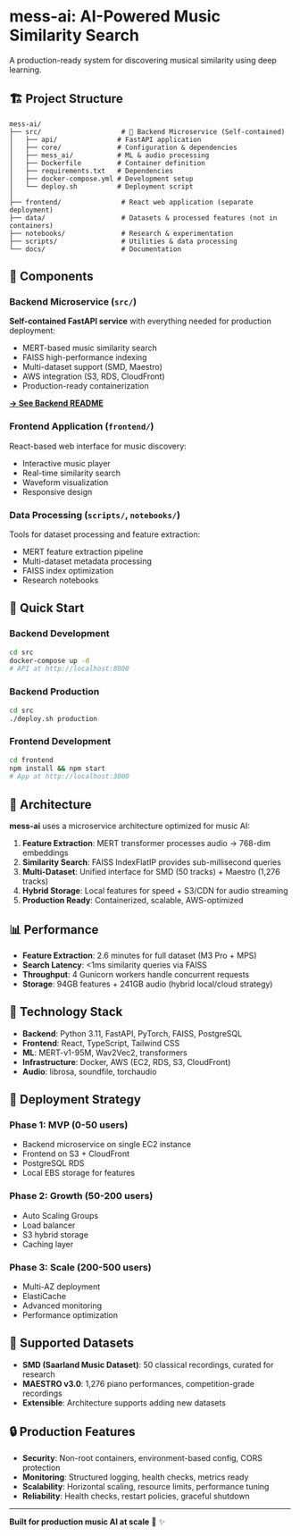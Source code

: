 # mess-ai: AI-Powered Music Similarity Search

A production-ready system for discovering musical similarity using deep learning.

## 🏗️ Project Structure

```
mess-ai/
├── src/                    # 🎯 Backend Microservice (Self-contained)
│   ├── api/               # FastAPI application
│   ├── core/              # Configuration & dependencies
│   ├── mess_ai/           # ML & audio processing
│   ├── Dockerfile         # Container definition
│   ├── requirements.txt   # Dependencies
│   ├── docker-compose.yml # Development setup
│   └── deploy.sh          # Deployment script
│
├── frontend/               # React web application (separate deployment)
├── data/                   # Datasets & processed features (not in containers)
├── notebooks/              # Research & experimentation
├── scripts/                # Utilities & data processing
└── docs/                   # Documentation
```

## 🎯 Components

### Backend Microservice (`src/`)
**Self-contained FastAPI service** with everything needed for production deployment:
- MERT-based music similarity search
- FAISS high-performance indexing  
- Multi-dataset support (SMD, Maestro)
- AWS integration (S3, RDS, CloudFront)
- Production-ready containerization

[**→ See Backend README**](src/README.md)

### Frontend Application (`frontend/`)
React-based web interface for music discovery:
- Interactive music player
- Real-time similarity search
- Waveform visualization
- Responsive design

### Data Processing (`scripts/`, `notebooks/`)
Tools for dataset processing and feature extraction:
- MERT feature extraction pipeline
- Multi-dataset metadata processing  
- FAISS index optimization
- Research notebooks

## 🚀 Quick Start

### Backend Development
```bash
cd src
docker-compose up -d
# API at http://localhost:8000
```

### Backend Production  
```bash
cd src
./deploy.sh production
```

### Frontend Development
```bash
cd frontend
npm install && npm start
# App at http://localhost:3000
```

## 🎵 Architecture

**mess-ai** uses a microservice architecture optimized for music AI:

1. **Feature Extraction**: MERT transformer processes audio → 768-dim embeddings
2. **Similarity Search**: FAISS IndexFlatIP provides sub-millisecond queries  
3. **Multi-Dataset**: Unified interface for SMD (50 tracks) + Maestro (1,276 tracks)
4. **Hybrid Storage**: Local features for speed + S3/CDN for audio streaming
5. **Production Ready**: Containerized, scalable, AWS-optimized

## 📊 Performance

- **Feature Extraction**: 2.6 minutes for full dataset (M3 Pro + MPS)
- **Search Latency**: <1ms similarity queries via FAISS
- **Throughput**: 4 Gunicorn workers handle concurrent requests
- **Storage**: 94GB features + 241GB audio (hybrid local/cloud strategy)

## 🔧 Technology Stack

- **Backend**: Python 3.11, FastAPI, PyTorch, FAISS, PostgreSQL
- **Frontend**: React, TypeScript, Tailwind CSS
- **ML**: MERT-v1-95M, Wav2Vec2, transformers
- **Infrastructure**: Docker, AWS (EC2, RDS, S3, CloudFront)
- **Audio**: librosa, soundfile, torchaudio

## 🎯 Deployment Strategy

### Phase 1: MVP (0-50 users)
- Backend microservice on single EC2 instance  
- Frontend on S3 + CloudFront
- PostgreSQL RDS
- Local EBS storage for features

### Phase 2: Growth (50-200 users)
- Auto Scaling Groups
- Load balancer
- S3 hybrid storage
- Caching layer

### Phase 3: Scale (200-500 users)  
- Multi-AZ deployment
- ElastiCache
- Advanced monitoring
- Performance optimization

## 🎵 Supported Datasets

- **SMD (Saarland Music Dataset)**: 50 classical recordings, curated for research
- **MAESTRO v3.0**: 1,276 piano performances, competition-grade recordings
- **Extensible**: Architecture supports adding new datasets

## 🔒 Production Features

- **Security**: Non-root containers, environment-based config, CORS protection
- **Monitoring**: Structured logging, health checks, metrics ready  
- **Scalability**: Horizontal scaling, resource limits, performance tuning
- **Reliability**: Health checks, restart policies, graceful shutdown

---

**Built for production music AI at scale** 🎵 ✨